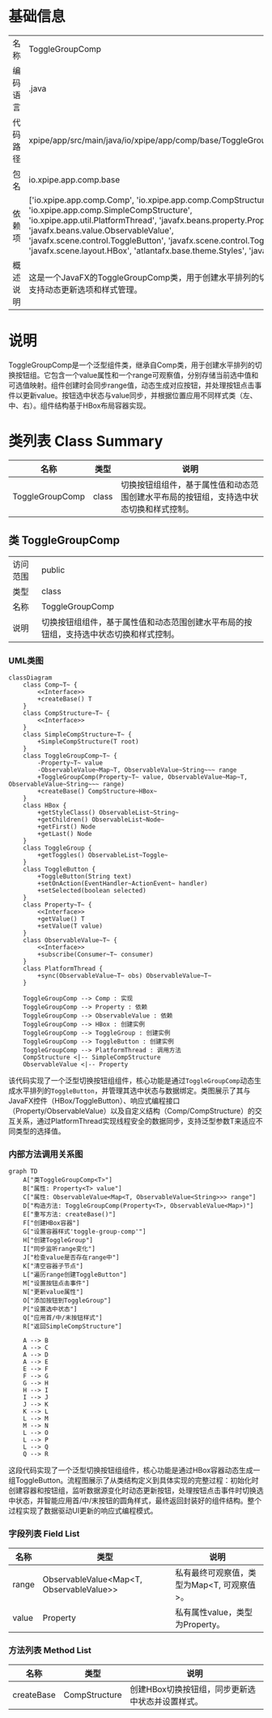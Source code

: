 # 基础信息

|      |      |
|------|------|
| 名称 | ToggleGroupComp |
| 编码语言 | .java |
| 代码路径 | xpipe/app/src/main/java/io/xpipe/app/comp/base/ToggleGroupComp.java |
| 包名 | io.xpipe.app.comp.base |
| 依赖项 | ['io.xpipe.app.comp.Comp', 'io.xpipe.app.comp.CompStructure', 'io.xpipe.app.comp.SimpleCompStructure', 'io.xpipe.app.util.PlatformThread', 'javafx.beans.property.Property', 'javafx.beans.value.ObservableValue', 'javafx.scene.control.ToggleButton', 'javafx.scene.control.ToggleGroup', 'javafx.scene.layout.HBox', 'atlantafx.base.theme.Styles', 'java.util.Map'] |
| 概述说明 | 这是一个JavaFX的ToggleGroupComp类，用于创建水平排列的切换按钮组，支持动态更新选项和样式管理。 |

# 说明

ToggleGroupComp是一个泛型组件类，继承自Comp类，用于创建水平排列的切换按钮组。它包含一个value属性和一个range可观察值，分别存储当前选中值和可选值映射。组件创建时会同步range值，动态生成对应按钮，并处理按钮点击事件以更新value。按钮选中状态与value同步，并根据位置应用不同样式类（左、中、右）。组件结构基于HBox布局容器实现。

# 类列表 Class Summary

| 名称   | 类型  | 说明 |
|-------|------|-------------|
| ToggleGroupComp | class | 切换按钮组组件，基于属性值和动态范围创建水平布局的按钮组，支持选中状态切换和样式控制。 |



## 类 ToggleGroupComp

|      |      |
|------|------|
| 访问范围 | public |
| 类型 | class |
| 名称 | ToggleGroupComp |
| 说明 | 切换按钮组组件，基于属性值和动态范围创建水平布局的按钮组，支持选中状态切换和样式控制。 |


### UML类图

```mermaid
classDiagram
    class Comp~T~ {
        <<Interface>>
        +createBase() T
    }
    class CompStructure~T~ {
        <<Interface>>
    }
    class SimpleCompStructure~T~ {
        +SimpleCompStructure(T root)
    }
    class ToggleGroupComp~T~ {
        -Property~T~ value
        -ObservableValue~Map~T, ObservableValue~String~~~ range
        +ToggleGroupComp(Property~T~ value, ObservableValue~Map~T, ObservableValue~String~~~ range)
        +createBase() CompStructure~HBox~
    }
    class HBox {
        +getStyleClass() ObservableList~String~
        +getChildren() ObservableList~Node~
        +getFirst() Node
        +getLast() Node
    }
    class ToggleGroup {
        +getToggles() ObservableList~Toggle~
    }
    class ToggleButton {
        +ToggleButton(String text)
        +setOnAction(EventHandler~ActionEvent~ handler)
        +setSelected(boolean selected)
    }
    class Property~T~ {
        <<Interface>>
        +getValue() T
        +setValue(T value)
    }
    class ObservableValue~T~ {
        <<Interface>>
        +subscribe(Consumer~T~ consumer)
    }
    class PlatformThread {
        +sync(ObservableValue~T~ obs) ObservableValue~T~
    }

    ToggleGroupComp --> Comp : 实现
    ToggleGroupComp --> Property : 依赖
    ToggleGroupComp --> ObservableValue : 依赖
    ToggleGroupComp --> HBox : 创建实例
    ToggleGroupComp --> ToggleGroup : 创建实例
    ToggleGroupComp --> ToggleButton : 创建实例
    ToggleGroupComp --> PlatformThread : 调用方法
    CompStructure <|-- SimpleCompStructure
    ObservableValue <|-- Property
```

该代码实现了一个泛型切换按钮组组件，核心功能是通过`ToggleGroupComp`动态生成水平排列的`ToggleButton`，并管理其选中状态与数据绑定。类图展示了其与JavaFX控件（HBox/ToggleButton）、响应式编程接口（Property/ObservableValue）以及自定义结构（Comp/CompStructure）的交互关系，通过PlatformThread实现线程安全的数据同步，支持泛型参数T来适应不同类型的选择值。


### 内部方法调用关系图

```mermaid
graph TD
    A["类ToggleGroupComp<T>"]
    B["属性: Property<T> value"]
    C["属性: ObservableValue<Map<T, ObservableValue<String>>> range"]
    D["构造方法: ToggleGroupComp(Property<T>, ObservableValue<Map>)"]
    E["重写方法: createBase()"]
    F["创建HBox容器"]
    G["设置容器样式'toggle-group-comp'"]
    H["创建ToggleGroup"]
    I["同步监听range变化"]
    J["检查value是否存在range中"]
    K["清空容器子节点"]
    L["遍历range创建ToggleButton"]
    M["设置按钮点击事件"]
    N["更新value属性"]
    O["添加按钮到ToggleGroup"]
    P["设置选中状态"]
    Q["应用首/中/末按钮样式"]
    R["返回SimpleCompStructure"]

    A --> B
    A --> C
    A --> D
    A --> E
    E --> F
    F --> G
    G --> H
    H --> I
    I --> J
    J --> K
    K --> L
    L --> M
    M --> N
    L --> O
    L --> P
    L --> Q
    Q --> R
```

这段代码实现了一个泛型切换按钮组组件，核心功能是通过HBox容器动态生成一组ToggleButton。流程图展示了从类结构定义到具体实现的完整过程：初始化时创建容器和按钮组，监听数据源变化时动态更新按钮，处理按钮点击事件时切换选中状态，并智能应用首/中/末按钮的圆角样式，最终返回封装好的组件结构。整个过程实现了数据驱动UI更新的响应式编程模式。

### 字段列表 Field List

| 名称  | 类型  | 说明 |
|-------|-------|------|
| range | ObservableValue<Map<T, ObservableValue<String>>> | 私有最终可观察值，类型为Map<T, 可观察值<String>>。 |
| value | Property<T> | 私有属性value，类型为Property<T>。 |

### 方法列表 Method List

| 名称  | 类型  | 说明 |
|-------|-------|------|
| createBase | CompStructure<HBox> | 创建HBox切换按钮组，同步更新选中状态并设置样式。 |




